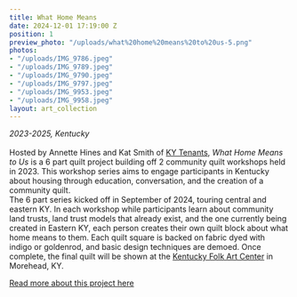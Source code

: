 ```yaml
---
title: What Home Means
date: 2024-12-01 17:19:00 Z
position: 1
preview_photo: "/uploads/what%20home%20means%20to%20us-5.png"
photos:
- "/uploads/IMG_9786.jpeg"
- "/uploads/IMG_9789.jpeg"
- "/uploads/IMG_9790.jpeg"
- "/uploads/IMG_9797.jpeg"
- "/uploads/IMG_9953.jpeg"
- "/uploads/IMG_9958.jpeg"
layout: art_collection
---
```


*2023-2025, Kentucky* <br>
<br>
Hosted by Annette Hines and Kat Smith of [KY Tenants](https://www.kytenants.org), *What Home Means to Us* is a 6 part quilt project building off 2 community quilt workshops held in 2023. This workshop series aims to engage participants in Kentucky about housing through education, conversation, and the creation of a community quilt. <br>
The 6 part series kicked off in September of 2024, touring central and eastern KY. In each workshop while participants learn about community land trusts, land trust models that already exist, and the one currently being created in Eastern KY, each person creates their own quilt block about what home means to them. Each quilt square is backed on fabric dyed with indigo or goldenrod, and basic design techniques are demoed. Once complete, the final quilt will be shown at the [Kentucky Folk Art Center](https://www.moreheadstate.edu/academics/colleges/humanities/kentucky-folk-art-center/) in Morehead, KY. 

[Read more about this project here](https://www.kfw.org/portfolio_page/hines-smith/) 
